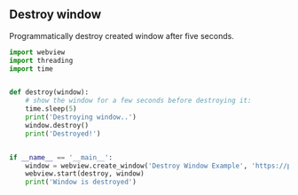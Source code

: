 ## Destroy window

Programmatically destroy created window after five seconds.

``` python
import webview
import threading
import time


def destroy(window):
    # show the window for a few seconds before destroying it:
    time.sleep(5)
    print('Destroying window..')
    window.destroy()
    print('Destroyed!')


if __name__ == '__main__':
    window = webview.create_window('Destroy Window Example', 'https://pywebview.flowrl.com/hello')
    webview.start(destroy, window)
    print('Window is destroyed')
```